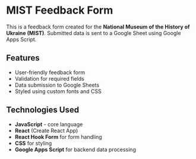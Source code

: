 # MIST Feedback Form

This is a feedback form created for the **National Museum of the History of Ukraine (MIST)**. Submitted data is sent to a Google Sheet using Google Apps Script.

## Features
- User-friendly feedback form
- Validation for required fields
- Data submission to Google Sheets
- Styled using custom fonts and CSS

## Technologies Used
- **JavaScript** - сore language
- **React** (Create React App)
- **React Hook Form** for form handling
- **CSS** for styling
- **Google Apps Script** for backend data processing

